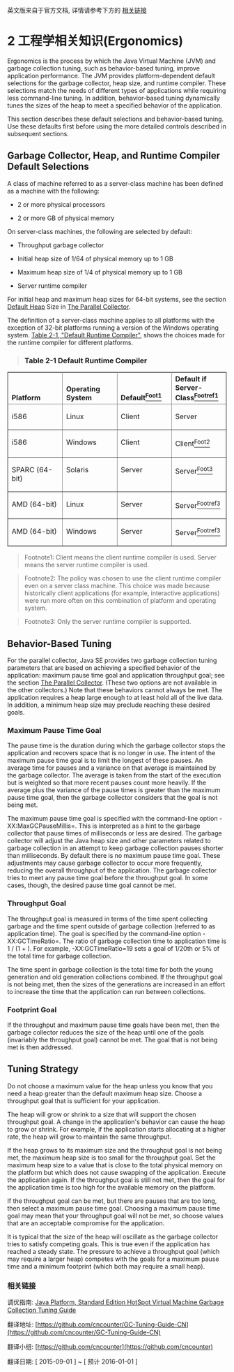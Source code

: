 
英文版来自于官方文档, 详情请参考下方的 [相关链接](#referlink)


# 2 工程学相关知识(Ergonomics)


Ergonomics is the process by which the Java Virtual Machine (JVM) and garbage collection tuning, such as behavior-based tuning, improve application performance. The JVM provides platform-dependent default selections for the garbage collector, heap size, and runtime compiler. These selections match the needs of different types of applications while requiring less command-line tuning. In addition, behavior-based tuning dynamically tunes the sizes of the heap to meet a specified behavior of the application.

This section describes these default selections and behavior-based tuning. Use these defaults first before using the more detailed controls described in subsequent sections.

## Garbage Collector, Heap, and Runtime Compiler Default Selections

A class of machine referred to as a server-class machine has been defined as a machine with the following:

- 2 or more physical processors

- 2 or more GB of physical memory

On server-class machines, the following are selected by default:

- Throughput garbage collector

- Initial heap size of 1/64 of physical memory up to 1 GB

- Maximum heap size of 1/4 of physical memory up to 1 GB

- Server runtime compiler

For initial heap and maximum heap sizes for 64-bit systems, see the section [Default Heap](http://docs.oracle.com/javase/8/docs/technotes/guides/vm/gctuning/parallel.html#default_heap_size) Size in [The Parallel Collector](http://docs.oracle.com/javase/8/docs/technotes/guides/vm/gctuning/parallel.html#CHDCFBIF).

The definition of a server-class machine applies to all platforms with the exception of 32-bit platforms running a version of the Windows operating system. [Table 2-1, "Default Runtime Compiler"](#BABIIFHA), shows the choices made for the runtime compiler for different platforms.

> ### <a name="BABIIFHA">Table 2-1 Default Runtime Compiler</a>


<table border="1" cellpadding="3" cellspacing="0" dir="ltr" frame="border" rules="all" summary="Default runtime compiler" title="Default Runtime Compiler" width="100%">
	<col width="*"/>
	<col width="25%"/>
	<col width="25%"/>
	<col width="25%"/>
	<thead>
		<tr align="left" valign="top">
			<th align="left" id="r1c1-t2" valign="bottom">Platform</th>
			<th align="left" id="r1c2-t2" valign="bottom">Operating System</th>
			<th align="left" id="r1c3-t2" valign="bottom">Default<a href="#BABFAAII" id="BABFAAII" name="BABFAAII" onclick="footdisplay(1,&quot;Client means the client runtime compiler is used. Server means the server runtime compiler is used. &quot;)"><sup>Foot1</sup></a></th>
			<th align="left" id="r1c4-t2" valign="bottom">Default if Server-Class<a href="#sthref7" id="sthref7" name="sthref7" onclick="footdisplay(1,&quot;Client means the client runtime compiler is used. Server means the server runtime compiler is used. &quot;)"><sup>Footref1</sup></a></th>
		</tr>
	</thead>
	<tbody>
		<tr align="left" valign="top">
			<td align="left" headers="r1c1-t2" id="r2c1-t2">
			<p>
				i586
			</p></td>
			<td align="left" headers="r2c1-t2 r1c2-t2">
			<p>
				Linux
			</p></td>
			<td align="left" headers="r2c1-t2 r1c3-t2">
			<p>
				Client
			</p></td>
			<td align="left" headers="r2c1-t2 r1c4-t2">
			<p>
				Server
			</p></td>
		</tr>
		<tr align="left" valign="top">
			<td align="left" headers="r1c1-t2" id="r3c1-t2">
			<p>
				i586
			</p></td>
			<td align="left" headers="r3c1-t2 r1c2-t2">
			<p>
				Windows
			</p></td>
			<td align="left" headers="r3c1-t2 r1c3-t2">
			<p>
				Client
			</p></td>
			<td align="left" headers="r3c1-t2 r1c4-t2">
			<p>
				Client<a href="#sthref8" id="sthref8" name="sthref8" onclick="footdisplay(2,&quot;The policy was chosen to use the client runtime compiler even on a server class machine. This choice was made because historically client applications (for example, interactive applications) were run more often on this combination of platform and operating system.&quot;)"><sup>Foot2</sup></a>
			</p></td>
		</tr>
		<tr align="left" valign="top">
			<td align="left" headers="r1c1-t2" id="r4c1-t2">
			<p>
				SPARC (64-bit)
			</p></td>
			<td align="left" headers="r4c1-t2 r1c2-t2">
			<p>
				Solaris
			</p></td>
			<td align="left" headers="r4c1-t2 r1c3-t2">
			<p>
				Server
			</p></td>
			<td align="left" headers="r4c1-t2 r1c4-t2">
			<p>
				Server<a href="#BABIFJCI" id="BABIFJCI" name="BABIFJCI" onclick="footdisplay(3,&quot;Only the server runtime compiler is supported.&quot;)"><sup>Foot3</sup></a>
			</p></td>
		</tr>
		<tr align="left" valign="top">
			<td align="left" headers="r1c1-t2" id="r5c1-t2">
			<p>
				AMD (64-bit)
			</p></td>
			<td align="left" headers="r5c1-t2 r1c2-t2">
			<p>
				Linux
			</p></td>
			<td align="left" headers="r5c1-t2 r1c3-t2">
			<p>
				Server
			</p></td>
			<td align="left" headers="r5c1-t2 r1c4-t2">
			<p>
				Server<a href="#sthref9" id="sthref9" name="sthref9" onclick="footdisplay(3,&quot;Only the server runtime compiler is supported.&quot;)"><sup>Footref3</sup></a>
			</p></td>
		</tr>
		<tr align="left" valign="top">
			<td align="left" headers="r1c1-t2" id="r6c1-t2">
			<p>
				AMD (64-bit)
			</p></td>
			<td align="left" headers="r6c1-t2 r1c2-t2">
			<p>
				Windows
			</p></td>
			<td align="left" headers="r6c1-t2 r1c3-t2">
			<p>
				Server
			</p></td>
			<td align="left" headers="r6c1-t2 r1c4-t2">
			<p>
				Server<a href="#sthref10" id="sthref10" name="sthref10" onclick="footdisplay(3,&quot;Only the server runtime compiler is supported.&quot;)"><sup>Footref3</sup></a>
			</p></td>
		</tr>
	</tbody>
</table>


>Footnote1: Client means the client runtime compiler is used. Server means the server runtime compiler is used.

>Footnote2: The policy was chosen to use the client runtime compiler even on a server class machine. This choice was made because historically client applications (for example, interactive applications) were run more often on this combination of platform and operating system.

>Footnote3: Only the server runtime compiler is supported.


## Behavior-Based Tuning

For the parallel collector, Java SE provides two garbage collection tuning parameters that are based on achieving a specified behavior of the application: maximum pause time goal and application throughput goal; see the section [The Parallel Collector](http://docs.oracle.com/javase/8/docs/technotes/guides/vm/gctuning/parallel.html#CHDCFBIF). (These two options are not available in the other collectors.) Note that these behaviors cannot always be met. The application requires a heap large enough to at least hold all of the live data. In addition, a minimum heap size may preclude reaching these desired goals.

### Maximum Pause Time Goal

The pause time is the duration during which the garbage collector stops the application and recovers space that is no longer in use. The intent of the maximum pause time goal is to limit the longest of these pauses. An average time for pauses and a variance on that average is maintained by the garbage collector. The average is taken from the start of the execution but is weighted so that more recent pauses count more heavily. If the average plus the variance of the pause times is greater than the maximum pause time goal, then the garbage collector considers that the goal is not being met.

The maximum pause time goal is specified with the command-line option -XX:MaxGCPauseMillis=<nnn>. This is interpreted as a hint to the garbage collector that pause times of <nnn> milliseconds or less are desired. The garbage collector will adjust the Java heap size and other parameters related to garbage collection in an attempt to keep garbage collection pauses shorter than <nnn> milliseconds. By default there is no maximum pause time goal. These adjustments may cause garbage collector to occur more frequently, reducing the overall throughput of the application. The garbage collector tries to meet any pause time goal before the throughput goal. In some cases, though, the desired pause time goal cannot be met.

### Throughput Goal

The throughput goal is measured in terms of the time spent collecting garbage and the time spent outside of garbage collection (referred to as application time). The goal is specified by the command-line option -XX:GCTimeRatio=<nnn>. The ratio of garbage collection time to application time is 1 / (1 + <nnn>). For example, -XX:GCTimeRatio=19 sets a goal of 1/20th or 5% of the total time for garbage collection.

The time spent in garbage collection is the total time for both the young generation and old generation collections combined. If the throughput goal is not being met, then the sizes of the generations are increased in an effort to increase the time that the application can run between collections.

### Footprint Goal

If the throughput and maximum pause time goals have been met, then the garbage collector reduces the size of the heap until one of the goals (invariably the throughput goal) cannot be met. The goal that is not being met is then addressed.

## Tuning Strategy
Do not choose a maximum value for the heap unless you know that you need a heap greater than the default maximum heap size. Choose a throughput goal that is sufficient for your application.

The heap will grow or shrink to a size that will support the chosen throughput goal. A change in the application's behavior can cause the heap to grow or shrink. For example, if the application starts allocating at a higher rate, the heap will grow to maintain the same throughput.

If the heap grows to its maximum size and the throughput goal is not being met, the maximum heap size is too small for the throughput goal. Set the maximum heap size to a value that is close to the total physical memory on the platform but which does not cause swapping of the application. Execute the application again. If the throughput goal is still not met, then the goal for the application time is too high for the available memory on the platform.

If the throughput goal can be met, but there are pauses that are too long, then select a maximum pause time goal. Choosing a maximum pause time goal may mean that your throughput goal will not be met, so choose values that are an acceptable compromise for the application.

It is typical that the size of the heap will oscillate as the garbage collector tries to satisfy competing goals. This is true even if the application has reached a steady state. The pressure to achieve a throughput goal (which may require a larger heap) competes with the goals for a maximum pause time and a minimum footprint (which both may require a small heap).












### <a name="referlink">相关链接</a>


调优指南: [Java Platform, Standard Edition HotSpot Virtual Machine Garbage Collection Tuning Guide](http://docs.oracle.com/javase/8/docs/technotes/guides/vm/gctuning/)


翻译地址: [https://github.com/cncounter/GC-Tuning-Guide-CN](https://github.com/cncounter/GC-Tuning-Guide-CN)

翻译小组: [https://github.com/cncounter](https://github.com/cncounter)

翻译日期: [ 2015-09-01 ] ~ [ 预计  2016-01-01 ]

